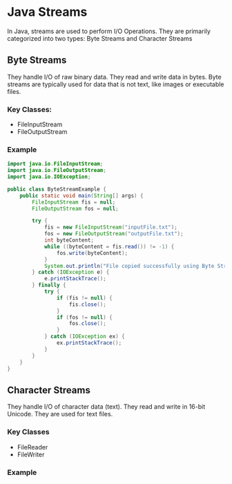 # Java Streams
In Java, streams are used to perform I/O Operations. They are primarily categorized into two types: Byte Streams and Character Streams

## Byte Streams
They handle I/O of raw binary data. They read and write data in bytes. Byte streams are typically used for data that is not text, like images or executable files.

### Key Classes:
- FileInputStream
- FileOutputStream
### Example
```Java
import java.io.FileInputStream;
import java.io.FileOutputStream;
import java.io.IOException;

public class ByteStreamExample {
    public static void main(String[] args) {
        FileInputStream fis = null;
        FileOutputStream fos = null;

        try {
            fis = new FileInputStream("inputFile.txt");
            fos = new FileOutputStream("outputFile.txt");
            int byteContent;
            while ((byteContent = fis.read()) != -1) {
                fos.write(byteContent);
            }
            System.out.println("File copied successfully using Byte Streams.");
        } catch (IOException e) {
            e.printStackTrace();
        } finally {
            try {
                if (fis != null) {
                    fis.close();
                }
                if (fos != null) {
                    fos.close();
                }
            } catch (IOException ex) {
                ex.printStackTrace();
            }
        }
    }
}
```

## Character Streams
They handle I/O of character data (text). They read and write in 16-bit Unicode. They are used for text files.

### Key Classes
- FileReader
- FileWriter

### Example
